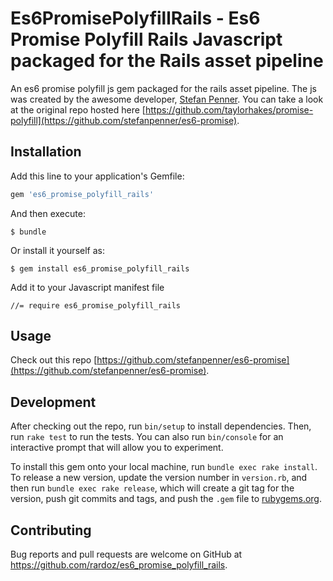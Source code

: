 # Es6PromisePolyfillRails - Es6 Promise Polyfill Rails Javascript packaged for the Rails asset pipeline

An es6 promise polyfill js gem packaged for the rails asset pipeline. The js was created by the awesome developer, [Stefan Penner](https://github.com/stefanpenner). You can take a look at the original repo hosted here [https://github.com/taylorhakes/promise-polyfill](https://github.com/stefanpenner/es6-promise).

## Installation

Add this line to your application's Gemfile:

```ruby
gem 'es6_promise_polyfill_rails'
```

And then execute:

    $ bundle

Or install it yourself as:

    $ gem install es6_promise_polyfill_rails

Add it to your Javascript manifest file

    //= require es6_promise_polyfill_rails

## Usage

Check out this repo [https://github.com/stefanpenner/es6-promise](https://github.com/stefanpenner/es6-promise).

## Development

After checking out the repo, run `bin/setup` to install dependencies. Then, run `rake test` to run the tests. You can also run `bin/console` for an interactive prompt that will allow you to experiment.

To install this gem onto your local machine, run `bundle exec rake install`. To release a new version, update the version number in `version.rb`, and then run `bundle exec rake release`, which will create a git tag for the version, push git commits and tags, and push the `.gem` file to [rubygems.org](https://rubygems.org).

## Contributing

Bug reports and pull requests are welcome on GitHub at https://github.com/rardoz/es6_promise_polyfill_rails.


